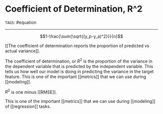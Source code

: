 # Coefficient of Determination, R^2
`TAGS`: #equation  

---
$$1-\frac{\sum{\sqrt{(y_p-y_a)^2}}}{n}$$

[[The coefficient of determination reports the proportion of predicted vs actual variance]]. 

The coefficient of determination, or $R^2$ is the proportion of the variance in the dependent variable that is predicted by the independent variable. This tells us how well our model is doing in predicting the variance in the target feature. This is one of the important [[metrics]] that we can use during [[modeling]]. 

$R^2$ is one minus [[RMSE]]. 

This is one of the important [[metrics]] that we can use during [[modeling]] of [[regression]] tasks. 
